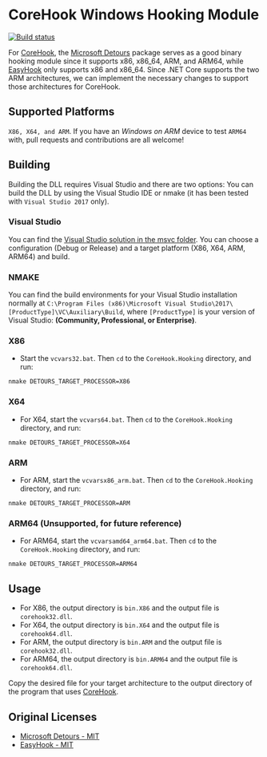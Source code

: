 # CoreHook Windows Hooking Module

[![Build status](https://ci.appveyor.com/api/projects/status/laoiffynydunh4vp/branch/master?svg=true)](https://ci.appveyor.com/project/unknownv2/corehook-hooking/branch/master)


For [CoreHook](https://github.com/unknownv2/CoreHook), the [Microsoft Detours](https://github.com/Microsoft/Detours) package serves as a good binary hooking module since it supports x86, x86_64, ARM, and ARM64, while [EasyHook](https://github.com/EasyHook/EasyHook) only supports x86 and x86_64. Since .NET Core supports the two ARM architectures, we can implement the necessary changes to support those architectures for CoreHook.

## Supported Platforms

`X86, X64, and ARM`. If you have an *Windows on ARM* device to test `ARM64` with, pull requests and contributions are all welcome!

## Building

Building the DLL requires Visual Studio and there are two options: You can build the DLL by using the Visual Studio IDE or nmake (it has been tested with `Visual Studio 2017` only). 

### Visual Studio
You can find the [Visual Studio solution in the msvc folder](/msvc). You can choose a configuration (Debug or Release) and a target platform (X86, X64, ARM, ARM64) and build.

### NMAKE 

You can find the build environments for your Visual Studio installation normally at `C:\Program Files (x86)\Microsoft Visual Studio\2017\[ProductType]\VC\Auxiliary\Build`, where `[ProductType]` is your version of Visual Studio: **(Community, Professional, or Enterprise)**.

### X86
* Start the `vcvars32.bat`. Then `cd` to the `CoreHook.Hooking` directory, and run:
 ```
 nmake DETOURS_TARGET_PROCESSOR=X86
 ```
### X64 
* For X64, start the `vcvars64.bat`. Then `cd` to the `CoreHook.Hooking` directory, and run:

 ```
 nmake DETOURS_TARGET_PROCESSOR=X64
 ```

### ARM

* For ARM, start the `vcvarsx86_arm.bat`. Then `cd` to the `CoreHook.Hooking` directory, and run:

 ```
 nmake DETOURS_TARGET_PROCESSOR=ARM
 ```

 ### ARM64 (Unsupported, for future reference)
* For ARM64, start the `vcvarsamd64_arm64.bat`. Then `cd` to the `CoreHook.Hooking` directory, and run:
 ```
 nmake DETOURS_TARGET_PROCESSOR=ARM64
 ```

## Usage

* For X86, the output directory is `bin.X86` and the output file is `corehook32.dll`.
* For X64, the output directory is `bin.X64` and the output file is `corehook64.dll`.
* For ARM, the output directory is `bin.ARM` and the output file is `corehook32.dll`.
* For ARM64, the output directory is `bin.ARM64` and the output file is `corehook64.dll`.

Copy the desired file for your target architecture to the output directory of the program that uses [CoreHook](https://github.com/unknownv2/CoreHook/).


## Original Licenses

* [Microsoft Detours - MIT](https://github.com/Microsoft/Detours/blob/master/LICENSE.md)
* [EasyHook - MIT](https://github.com/EasyHook/EasyHook/blob/master/LICENSE)